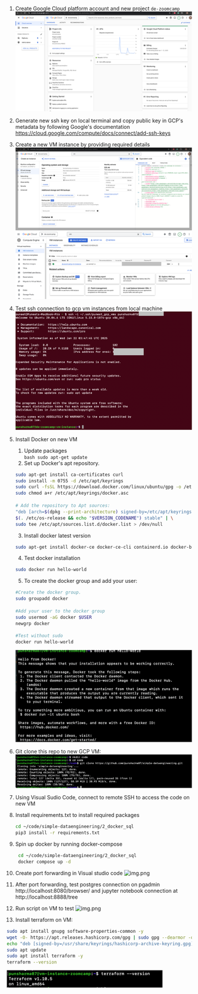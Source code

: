 1. Create Google Cloud platform account and new project `de-zoomcamp`
![img.png](assets/gcp_dashboard.png)
2. Generate new ssh key on local terminal and copy public key in GCP's metadata by following Google's 
documentation https://cloud.google.com/compute/docs/connect/add-ssh-keys
3. Create a new VM instance by providing required details
![img.png](assets/new_vm_instance.png)
![img.png](assets/vm_instance.png)
4. Test ssh connection to gcp vm instances from local machine
![img.png](assets/ssh_test.png)
5. Install Docker on new VM 
   1. Update packages  
             ```bash
             sudo apt-get update
             ```
   2. Set up Docker's apt repository.
   ```bash
   sudo apt-get install ca-certificates curl
   sudo install -m 0755 -d /etc/apt/keyrings
   sudo curl -fsSL https://download.docker.com/linux/ubuntu/gpg -o /etc/apt/keyrings/docker.asc
   sudo chmod a+r /etc/apt/keyrings/docker.asc
      
   # Add the repository to Apt sources:
   "deb [arch=$(dpkg --print-architecture) signed-by=/etc/apt/keyrings/docker.asc] https://download.docker.com/linux/ubuntu \
   $(. /etc/os-release && echo "$VERSION_CODENAME") stable" | \
   sudo tee /etc/apt/sources.list.d/docker.list > /dev/null
   ```
   3. Install docker latest version
   ```bash
   sudo apt-get install docker-ce docker-ce-cli containerd.io docker-buildx-plugin docker-compose-plugin
   ```
   4. Test docker installation
   ```bash
   sudo docker run hello-world
   ```
   5. To create the docker group and add your user:
   ```bash
   #Create the docker group.
   sudo groupadd docker
      
   #Add your user to the docker group
   sudo usermod -aG docker $USER
   newgrp docker
      
   #Test without sudo
   docker run hello-world
   ```
   ![img.png](assets/docker-hello-world.png)

6. Git clone this repo to new GCP VM:
![img.png](assets/git_clone.png)
7. Using Visual Sudio Code, connect to remote SSH to access the code on new VM
8. Install requirements.txt to install required packages
    ```bash
    cd ~/code/simple-dataengineering/2_docker_sql
    pip3 install -r requirements.txt
    ```
9. Spin up docker by running docker-compose
   ```bash
    cd ~/code/simple-dataengineering/2_docker_sql
    docker compose up -d
    ```
10. Create port forwarding in Visual studio code
![img.png](assets/port_mapping.png)
11. After port forwarding, test postgres connection on pgadmin http://localhost:8080/browser/ and jupyter notebook 
connection at http://localhost:8888/tree
12. Run script on VM to test
![img.png](assets/script_test_on_vm.png)
13. Install terraform on VM:
   ```bash
   sudo apt install gnupg software-properties-common -y
   wget -O- https://apt.releases.hashicorp.com/gpg | sudo gpg --dearmor -o /usr/share/keyrings/hashicorp-archive-keyring.gpg
   echo "deb [signed-by=/usr/share/keyrings/hashicorp-archive-keyring.gpg] https://apt.releases.hashicorp.com $(lsb_release -cs) main" | sudo tee /etc/apt/sources.list.d/hashicorp.list
   sudo apt update
   sudo apt install terraform -y
   terraform --version
   ```
![img.png](assets/terraform_install.png)